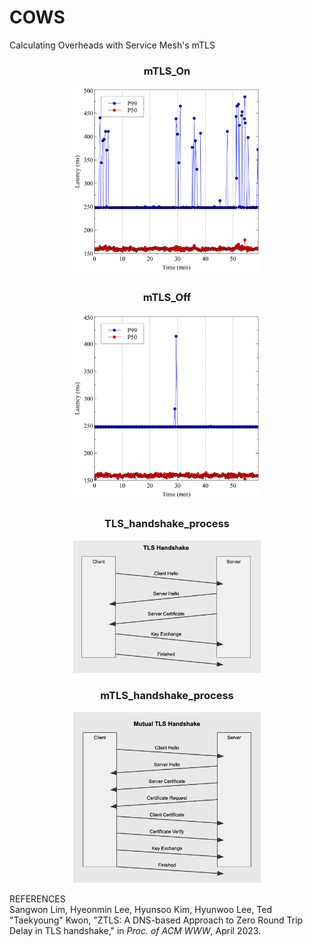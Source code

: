# COWS
Calculating Overheads with Service Mesh's mTLS

### <p align="center"> mTLS_On
<p align="center"><img width="300" src="Pictures/On_P50_P99.png" width="90%"></img>

### <p align="center"> mTLS_Off
<p align="center"><img width="300" src="Pictures/Off_P50_P99.png" width="90%"></img>

### <p align="center"> TLS_handshake_process
<p align="center"><img width="300" src="Pictures/TLS_handshake.png" width="90%"></img>
                    
### <p align="center"> mTLS_handshake_process
<p align="center"><img width="300" src="Pictures/mTLS_handshake.png" width="90%"></img>

REFERENCES  
Sangwon Lim, Hyeonmin Lee, Hyunsoo Kim, Hyunwoo Lee, Ted "Taekyoung" Kwon, "ZTLS: A DNS-based Approach to Zero Round Trip Delay in TLS handshake," in _Proc. of ACM WWW_, April 2023.
